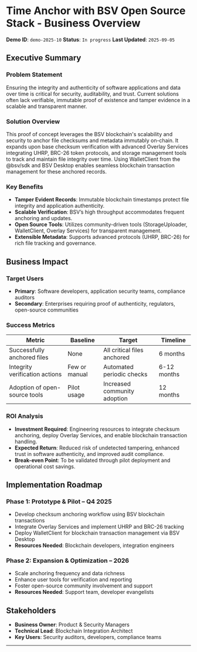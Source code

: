 # Time Anchor with BSV Open Source Stack - Business Overview

**Demo ID**: `demo-2025-10`
**Status**: `In progress`
**Last Updated**: `2025-09-05`

## Executive Summary

### Problem Statement
Ensuring the integrity and authenticity of software applications and data over time is critical for security, auditability, and trust. Current solutions often lack verifiable, immutable proof of existence and tamper evidence in a scalable and transparent manner.

### Solution Overview
This proof of concept leverages the BSV blockchain's scalability and security to anchor file checksums and metadata immutably on-chain. It expands upon base checksum verification with advanced Overlay Services integrating UHRP, BRC-26 token protocols, and storage management tools to track and maintain file integrity over time. Using WalletClient from the @bsv/sdk and BSV Desktop enables seamless blockchain transaction management for these anchored records.

### Key Benefits
- **Tamper Evident Records**: Immutable blockchain timestamps protect file integrity and application authenticity.
- **Scalable Verification**: BSV’s high throughput accommodates frequent anchoring and updates.
- **Open Source Tools**: Utilizes community-driven tools (StorageUploader, WalletClient, Overlay Services) for transparent management.
- **Extensible Metadata**: Supports advanced protocols (UHRP, BRC-26) for rich file tracking and governance.

## Business Impact

### Target Users
- **Primary**: Software developers, application security teams, compliance auditors
- **Secondary**: Enterprises requiring proof of authenticity, regulators, open-source communities

### Success Metrics
| Metric                         | Baseline               | Target                       | Timeline          |
|-------------------------------|------------------------|------------------------------|-------------------|
| Successfully anchored files    | None                   | All critical files anchored  | 6 months          |
| Integrity verification actions | Few or manual          | Automated periodic checks    | 6-12 months       |
| Adoption of open-source tools  | Pilot usage            | Increased community adoption | 12 months         |

### ROI Analysis
- **Investment Required**: Engineering resources to integrate checksum anchoring, deploy Overlay Services, and enable blockchain transaction handling.
- **Expected Return**: Reduced risk of undetected tampering, enhanced trust in software authenticity, and improved audit compliance.
- **Break-even Point**: To be validated through pilot deployment and operational cost savings.

## Implementation Roadmap

### Phase 1: Prototype & Pilot – Q4 2025
- Develop checksum anchoring workflow using BSV blockchain transactions
- Integrate Overlay Services and implement UHRP and BRC-26 tracking
- Deploy WalletClient for blockchain transaction management via BSV Desktop
- **Resources Needed**: Blockchain developers, integration engineers

### Phase 2: Expansion & Optimization – 2026
- Scale anchoring frequency and data richness
- Enhance user tools for verification and reporting
- Foster open-source community involvement and support
- **Resources Needed**: Support team, developer evangelists

## Stakeholders

- **Business Owner**: Product & Security Managers
- **Technical Lead**: Blockchain Integration Architect
- **Key Users**: Security auditors, developers, compliance teams

---
